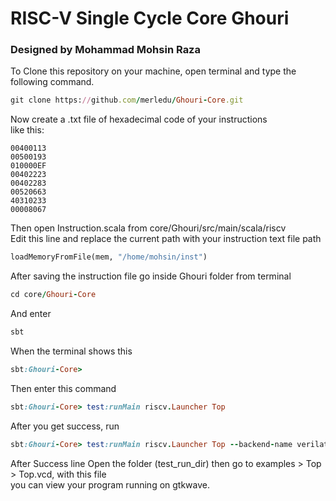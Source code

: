 # RISC-V Single Cycle Core Ghouri
### Designed by Mohammad Mohsin Raza
To Clone this repository on your machine, open terminal and type the following command.  
```ruby
git clone https://github.com/merledu/Ghouri-Core.git
```
Now create a .txt file of hexadecimal code of your instructions\
like this:
```
00400113
00500193
010000EF
00402223
00402283
00520663
40310233
00008067
```
Then open Instruction.scala from core/Ghouri/src/main/scala/riscv\
Edit this line and replace the current path with your instruction text file path
``` python
loadMemoryFromFile(mem, "/home/mohsin/inst")
```
After saving the instruction file go inside Ghouri folder from terminal
```ruby
cd core/Ghouri-Core
```
And enter
```ruby
sbt
```
When the terminal shows this
```ruby
sbt:Ghouri-Core>
```
Then enter this command
```ruby
sbt:Ghouri-Core> test:runMain riscv.Launcher Top
```
After you get success, run
```ruby
sbt:Ghouri-Core> test:runMain riscv.Launcher Top --backend-name verilator
```
After Success line Open the folder (test_run_dir) then go to examples > Top > Top.vcd, with this file\
 you can view your program running on gtkwave.
 
